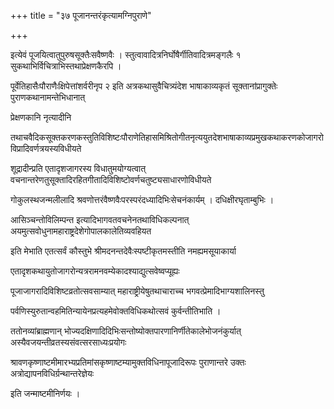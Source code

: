 +++
title = "३७ पूजानन्तरंकृत्यामग्निपुराणे"

+++

इत्येवं पूजयित्वातुपुरुषसूक्तैःसवैष्णवैः । स्तुत्वावादित्रनिर्घोषैर्गीतिवादित्रमङ्गलैः १ सुकथाभिर्विचित्राभिस्तथाप्रेक्षणकैरपि ।

पूर्वेतिहासैःपौराणैःक्षिपेत्तांशर्वरीनृप २ इति अत्रकथासुवैचित्र्यंदेश भाषाकाव्यकृतं सूक्तानांप्रागुक्तेः पुराणकथानामन्तेभिधानात्

प्रेक्षणकानि नृत्यादीनि

तथाचवैदिकसूक्तकरणकस्तुतिविशिष्टःपौराणेतिहासमिश्रितोगीतनृत्ययुतदेशभाषाकाव्यप्रमुखकथाकरणकोजागरोविप्रादिवर्णत्रयस्यविधीयते

शूद्रादीन्प्रति एतादृशजागरस्य विधातुमयोग्यत्वात् वचनान्तरेणतुसूक्तादिरहितगीतादिविशिष्टोवर्णचतुष्ट्यसाधारणोविधीयते

गोकुलस्थजन्मलीलादि श्रवणोत्तरंवैष्णवैःपरस्परंदध्यादिभिःसेचनंकार्यम् । दधिक्षीरघृताम्बुभिः ।

आसिञ्चन्तोविलिम्पन्त इत्यादिभागवतवचनेनतथाविधिकल्पनात् अयमुत्सवोधुनामहाराष्ट्रदेशेगोपालकालेतिव्यवहियत

इति मेभाति एतत्सर्वं कौस्तुभे श्रीमदनन्तदेवैःस्पष्टीकृतमस्तीति नमह्यमसूयाकार्या

एतादृशकथायुतोजागरोन्यत्ररामनवम्येकादश्याद्युत्सवेष्वप्यूह्यः

पूजाजागरादिविशिष्टव्रतोत्सवसाम्यात् महाराष्ट्रीयेषुतथाचाराच्च भगवत्प्रेमादिभाग्यशालिनस्तु

पर्वणिस्युरुतान्वहमितिन्यायेनप्रत्यहमेवोक्तविधिकथोत्सवं कुर्वन्तीतिभाति ।


ततोनव्यांब्राह्मणान् भोज्यदक्षिणादिदिभिःसन्तोष्योक्तपारणानिर्णीतेकालेभोजनंकुर्यात् अस्यैवजयन्तीव्रतस्यसंवत्सरसाध्यःप्रयोगः

श्रावणकृष्णाष्टमीमारभ्यप्रतिमांसकृष्णाष्टम्यामुक्तविधिनापूजादिरूपः पुराणान्तरे उक्तः अत्रोद्यापनविधिर्ग्रन्थान्तरेज्ञेयः

इति जन्माष्टमीनिर्णयः ।

